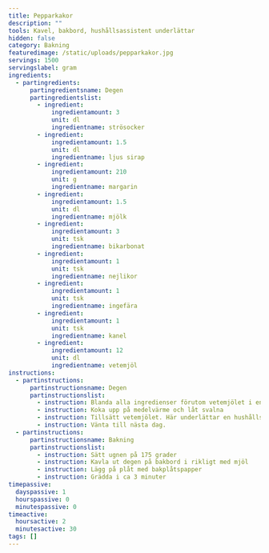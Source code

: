 ```yaml
---
title: Pepparkakor
description: ""
tools: Kavel, bakbord, hushållsassistent underlättar
hidden: false
category: Bakning
featuredimage: /static/uploads/pepparkakor.jpg
servings: 1500
servingslabel: gram
ingredients:
  - partingredients:
      partingredientsname: Degen
      partingredientslist:
        - ingredient:
            ingredientamount: 3
            unit: dl
            ingredientname: strösocker
        - ingredient:
            ingredientamount: 1.5
            unit: dl
            ingredientname: ljus sirap
        - ingredient:
            ingredientamount: 210
            unit: g
            ingredientname: margarin
        - ingredient:
            ingredientamount: 1.5
            unit: dl
            ingredientname: mjölk
        - ingredient:
            ingredientamount: 3
            unit: tsk
            ingredientname: bikarbonat
        - ingredient:
            ingredientamount: 1
            unit: tsk
            ingredientname: nejlikor
        - ingredient:
            ingredientamount: 1
            unit: tsk
            ingredientname: ingefära
        - ingredient:
            ingredientamount: 1
            unit: tsk
            ingredientname: kanel
        - ingredient:
            ingredientamount: 12
            unit: dl
            ingredientname: vetemjöl
instructions:
  - partinstructions:
      partinstructionsname: Degen
      partinstructionslist:
        - instruction: Blanda alla ingredienser förutom vetemjölet i en kastrull
        - instruction: Koka upp på medelvärme och låt svalna
        - instruction: Tillsätt vetemjölet. Här underlättar en hushållsassistent.
        - instruction: Vänta till nästa dag.
  - partinstructions:
      partinstructionsname: Bakning
      partinstructionslist:
        - instruction: Sätt ugnen på 175 grader
        - instruction: Kavla ut degen på bakbord i rikligt med mjöl
        - instruction: Lägg på plåt med bakplåtspapper
        - instruction: Grädda i ca 3 minuter
timepassive:
  dayspassive: 1
  hourspassive: 0
  minutespassive: 0
timeactive:
  hoursactive: 2
  minutesactive: 30
tags: []
---
```


